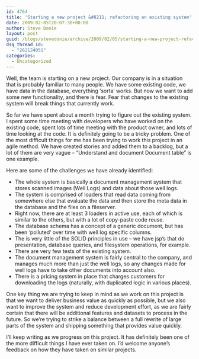 ```yaml
---
id: 4764
title: 'Starting a new project &#8211; refactoring an existing system'
date: 2009-02-05T20:07:30+00:00
author: Steve Donie
layout: post
guid: /blogs/stevedonie/archive/2009/02/05/starting-a-new-project-refactoring-an-existing-system.aspx
dsq_thread_id:
  - "262124051"
categories:
  - Uncategorized
---
```

Well, the team is starting on a new project. Our company is in a situation that is probably familiar to many people. We have some existing code, we have data in the database, everything &#8216;sorta&#8217; works. But now we want to add some new functionality, and there is fear. Fear that changes to the existing system will break things that currently work. 

So far we have spent about a month trying to figure out the existing system. I spent some time meeting with developers who have worked on the existing code, spent lots of time meeting with the product owner, and lots of time looking at the code. It is definitely going to be a tricky problem. One of the most difficult things for me has been trying to work this project in an agile method. We have created stories and added them to a backlog, but a lot of them are very vague &#8211; &#8220;Understand and document Document table&#8221; is one example. 

Here are some of the challenges we have already identified:

  * The whole system is basically a document management system that stores scanned images (Well Logs) and data about those well logs.
  * The system is comprised of loaders that read data coming from somewhere else that evaluate the data and then store the meta data in the database and the files on a fileserver.
  * Right now, there are at least 3 loaders in active use, each of which is similar to the others, but with a lot of copy-paste code reuse.
  * The database schema has a concept of a generic document, but has been &#8216;polluted&#8217; over time with well log specific columns.
  * The is very little of the SOLID principles in use &#8211; we have jsp&#8217;s that do presentation, database queries, and filesystem operations, for example.
  * There are very few tests of the existing system.
  * The document management system is fairly central to the company, and manages much more than just the well logs, so any changes made for well logs have to take other documents into account also.
  * There is a pricing system in place that charges customers for downloading the logs (naturally, with duplicated logic in various places).

One key thing we are trying to keep in mind as we work on this project is that we want to deliver business value as quickly as possible, but we also want to improve the system and reduce development effort, as we are fairly certain that there will be additional features and datasets to process in the future. So we&#8217;re trying to strike a balance between a full rewrite of large parts of the system and shipping something that provides value quickly. 

I&#8217;ll keep writing as we progress on this project. It has definitely been one of the more difficult things I have ever taken on. I&#8217;d welcome anyone&#8217;s feedback on how they have taken on similar projects.